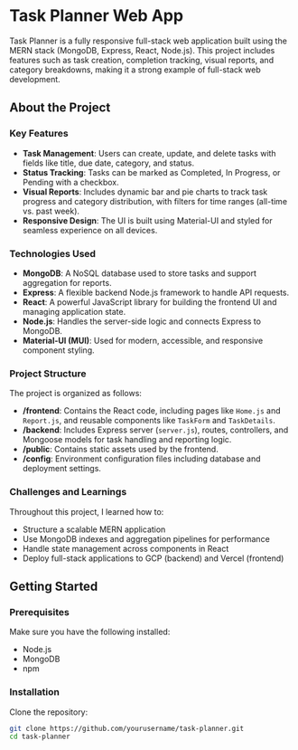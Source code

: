 # Task Planner Web App

Task Planner is a fully responsive full-stack web application built using the MERN stack (MongoDB, Express, React, Node.js). This project includes features such as task creation, completion tracking, visual reports, and category breakdowns, making it a strong example of full-stack web development.

## About the Project

### Key Features
- **Task Management**: Users can create, update, and delete tasks with fields like title, due date, category, and status.
- **Status Tracking**: Tasks can be marked as Completed, In Progress, or Pending with a checkbox.
- **Visual Reports**: Includes dynamic bar and pie charts to track task progress and category distribution, with filters for time ranges (all-time vs. past week).
- **Responsive Design**: The UI is built using Material-UI and styled for seamless experience on all devices.

### Technologies Used
- **MongoDB**: A NoSQL database used to store tasks and support aggregation for reports.
- **Express**: A flexible backend Node.js framework to handle API requests.
- **React**: A powerful JavaScript library for building the frontend UI and managing application state.
- **Node.js**: Handles the server-side logic and connects Express to MongoDB.
- **Material-UI (MUI)**: Used for modern, accessible, and responsive component styling.

### Project Structure
The project is organized as follows:

- **/frontend**: Contains the React code, including pages like `Home.js` and `Report.js`, and reusable components like `TaskForm` and `TaskDetails`.
- **/backend**: Includes Express server (`server.js`), routes, controllers, and Mongoose models for task handling and reporting logic.
- **/public**: Contains static assets used by the frontend.
- **/config**: Environment configuration files including database and deployment settings.

### Challenges and Learnings
Throughout this project, I learned how to:
- Structure a scalable MERN application
- Use MongoDB indexes and aggregation pipelines for performance
- Handle state management across components in React
- Deploy full-stack applications to GCP (backend) and Vercel (frontend)

## Getting Started

### Prerequisites

Make sure you have the following installed:

- Node.js
- MongoDB
- npm

### Installation

Clone the repository:

```bash
git clone https://github.com/yourusername/task-planner.git
cd task-planner
